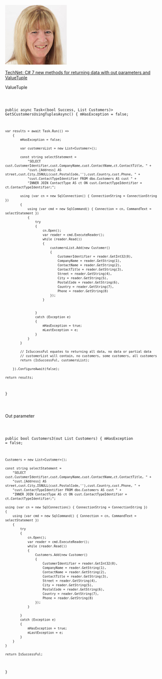 <p align="left">
    <a href="https://social.technet.microsoft.com/profile/kareninstructor/">
    <img alt="logo" src="Assets/Karen.png">
    </a>
</p>

<p><a href="https://social.technet.microsoft.com/wiki/contents/articles/51741.c-7-new-methods-for-returning-data-with-out-parameters-and-valuetuple.aspx">TechNet: C# 7 new methods for returning data with out parameters and ValueTuple</a></p>

<p>ValueTuple</p>
<pre><code class='language-cs'>

public async Task<(bool Success, List<Customer> Customers)> GetSCustomersUsingTuplesAsync()
{
	mHasException = false;

    var results = await Task.Run(() =>
        {
            mHasException = false;

            var customersList = new List<Customer>();

            const string selectStatement =
                "SELECT cust.CustomerIdentifier,cust.CompanyName,cust.ContactName,ct.ContactTitle, " +
                "cust.[Address] AS street,cust.City,ISNULL(cust.PostalCode,''),cust.Country,cust.Phone, " +
                "cust.ContactTypeIdentifier FROM dbo.Customers AS cust " +
                "INNER JOIN ContactType AS ct ON cust.ContactTypeIdentifier = ct.ContactTypeIdentifier;";

            using (var cn = new SqlConnection() { ConnectionString = ConnectionString })
            {
                using (var cmd = new SqlCommand() { Connection = cn, CommandText = selectStatement })
                {
                    try
                    {
                        cn.Open();
                        var reader = cmd.ExecuteReader();
                        while (reader.Read())
                        {
                            customersList.Add(new Customer()
                            {
                                CustomerIdentifier = reader.GetInt32(0),
                                CompanyName = reader.GetString(1),
                                ContactName = reader.GetString(2),
                                ContactTitle = reader.GetString(3),
                                Street = reader.GetString(4),
                                City = reader.GetString(5),
                                PostalCode = reader.GetString(6),
                                Country = reader.GetString(7),
                                Phone = reader.GetString(8)
                            });
                        }

                            
                    }
                    catch (Exception e)
                    {
                        mHasException = true;
                        mLastException = e;
                    }
                }
            }

            // IsSuccessFul equates to returning all data, no data or partial data
            // customerList will contain, no customers, some customers, all customers
            return (IsSuccessFul, customersList);

        }).ConfigureAwait(false);

    return results;
}

</code></pre>

<p>Out parameter</p>
<pre><code class='language-cs'>

public bool Customers3(out List<Customer> Customers)
{
    mHasException = false;

    Customers = new List<Customer>();

    const string selectStatement = 
        "SELECT cust.CustomerIdentifier,cust.CompanyName,cust.ContactName,ct.ContactTitle, " +
        "cust.[Address] AS street,cust.City,ISNULL(cust.PostalCode,''),cust.Country,cust.Phone, " +
        "cust.ContactTypeIdentifier FROM dbo.Customers AS cust " +
        "INNER JOIN ContactType AS ct ON cust.ContactTypeIdentifier = ct.ContactTypeIdentifier;";

    using (var cn = new SqlConnection() { ConnectionString = ConnectionString })
    {
        using (var cmd = new SqlCommand() { Connection = cn, CommandText = selectStatement })
        {
            try
            {
                cn.Open();
                var reader = cmd.ExecuteReader();
                while (reader.Read())
                {
                    Customers.Add(new Customer()
                    {
                        CustomerIdentifier = reader.GetInt32(0),
                        CompanyName = reader.GetString(1),
                        ContactName = reader.GetString(2),
                        ContactTitle = reader.GetString(3),
                        Street = reader.GetString(4),
                        City = reader.GetString(5),
                        PostalCode = reader.GetString(6),
                        Country = reader.GetString(7),
                        Phone = reader.GetString(8)
                    });
                }

            }
            catch (Exception e)
            {
                mHasException = true;
                mLastException = e;
            }
        }
    }

    return IsSuccessFul;
}
</code></pre>